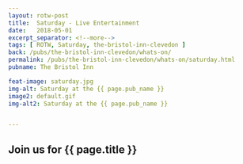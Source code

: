 ```yaml
---
layout: rotw-post
title:  Saturday - Live Entertainment
date:   2018-05-01
excerpt_separator: <!--more-->
tags: [ ROTW, Saturday, the-bristol-inn-clevedon ]
back: /pubs/the-bristol-inn-clevedon/whats-on/
permalink: /pubs/the-bristol-inn-clevedon/whats-on/saturday.html
pubname: The Bristol Inn

feat-image: saturday.jpg
img-alt: Saturday at the {{ page.pub_name }}
image2: default.gif
img-alt2: Saturday at the {{ page.pub_name }}


---
```


<h2>Join us for {{ page.title }}</h2>